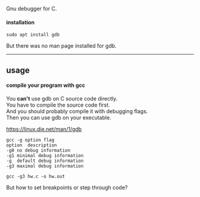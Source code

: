 Gnu debugger for C.

#### installation

```
sudo apt install gdb
```

But there was no man page installed for gdb.

***

## usage

#### compile your program with gcc

You **can't** use gdb on C source code directly.\
You have to compile the source code first.\
And you should probably compile it with debugging flags.\
Then you can use gdb on your executable.

https://linux.die.net/man/1/gdb

```
gcc -g option flag
option	description
-g0	no debug information
-g1	minimal debug information
-g	default debug information
-g3	maximal debug information
```

```
gcc -g3 hw.c -o hw.out
```

But how to set breakpoints or step through code?
